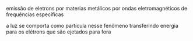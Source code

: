

emissão de eletrons por materias metálicos por ondas eletromagnéticos de frequências específicas

a luz se comporta como partícula nesse fenômeno transferindo energia para os elétrons que são ejetados para fora